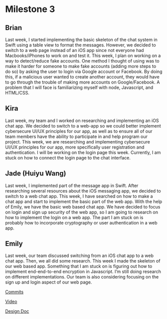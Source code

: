 # Milestone 3

## Brian
Last week, I started implementing the basic skeleton of the chat system in Swift using a table view to format the messages. However, we decided to switch to a web page instead of an iOS app since not everyone had Macbooks/iPhones to work on and test it. This week, I plan on working on a way to detect/reduce fake accounts. One method I thought of using was to make it harder for someone to make fake accounts (adding more steps to do so) by asking the user to login via Google account or Facebook. By doing this, if a malicious user wanted to create another account, they would have to go through the trouble of making more accounts on Google/Facebook. A problem that I will face is familiarizing myself with node, Javascript, and HTML/CSS.


## Kira
Last week, my team and I worked on researching and implementing an iOS chat app. We decided to switch to a web-app so we could better implement cybersecure UI/UX principles for our app, as well as to ensure all of our team members have the ability to participate in and help program our project. This week, we are researching and implementing cybersecure UI/UX principles for our app, more specifically user registration and authentication. I will be working on the login page this week. Currently, I am stuck on how to connect the login page to the chat interface.

## Jade (Huiyu Wang)
Last week, I implemented part of the message app in Swift. After researching several resources about the iOS messaging app, we decided to switch to a web chat app. This week, I have searched on how to make a chat app and start to implement the basic part of the web app. With the help of Emily, we have the basic web based chat app. We have decided to focus on login and sign up security of the web app, so I am going to research on how to implement the login on a web app. The part I am stuck on is probably how to incorporate cryptography or user authentication in a web app.


## Emily
Last week, our team discussed switching from an iOS chat app to a web chat app. Then, we all did some research. This week I made the skeleton of our web based app. Something that I am stuck on is figuring out how to implement end-end-to-end encryption in Javascript. I’m still doing research on different implementations. Our team is also considering focusing on the sign up and login aspect of our web page.


[Commits](https://github.com/ECS153/final-project-group-6/commits/master)

[Video](https://youtu.be/_LByY_r0rT4)

[Design Doc](https://docs.google.com/document/d/1bysVvj0Jf-x9zOpvt8dZXXDEAJtxPYfIGJM9DRx5H18/edit?usp=sharing)
